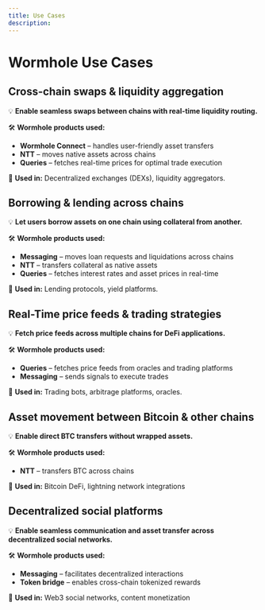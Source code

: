 ```yaml
---
title: Use Cases
description: 
---
```


# Wormhole Use Cases

<div markdown class="card">

## Cross-chain swaps & liquidity aggregation

💡 **Enable seamless swaps between chains with real-time liquidity routing.**  

🛠 **Wormhole products used:**

- **Wormhole Connect** – handles user-friendly asset transfers
- **NTT** – moves native assets across chains
- **Queries** – fetches real-time prices for optimal trade execution

🔗 **Used in:** Decentralized exchanges (DEXs), liquidity aggregators.
</div>

<div markdown class="card">

## Borrowing & lending across chains

💡 **Let users borrow assets on one chain using collateral from another.**  

🛠 **Wormhole products used:**

- **Messaging** – moves loan requests and liquidations across chains
- **NTT** – transfers collateral as native assets
- **Queries** – fetches interest rates and asset prices in real-time

🔗 **Used in:** Lending protocols, yield platforms.
</div>

<div markdown class="card">

## Real-Time price feeds & trading strategies

💡 **Fetch price feeds across multiple chains for DeFi applications.**

🛠 **Wormhole products used:**

- **Queries** – fetches price feeds from oracles and trading platforms
- **Messaging** – sends signals to execute trades

🔗 **Used in:** Trading bots, arbitrage platforms, oracles.
</div>


<div markdown class="card">

## Asset movement between Bitcoin & other chains

💡 **Enable direct BTC transfers without wrapped assets.**

🛠 **Wormhole products used:**

- **NTT** – transfers BTC across chains

🔗 **Used in:** Bitcoin DeFi, lightning network integrations
</div>


<div markdown class="card">

## Decentralized social platforms

💡 **Enable seamless communication and asset transfer across decentralized social networks.**

🛠 **Wormhole products used:**

- **Messaging** – facilitates decentralized interactions
- **Token bridge** – enables cross-chain tokenized rewards

🔗 **Used in:** Web3 social networks, content monetization
</div>

